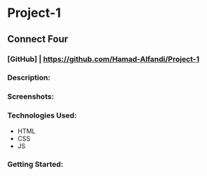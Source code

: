 # Project-1
## Connect Four
### [GitHub] | https://github.com/Hamad-Alfandi/Project-1 

### Description:

### Screenshots:

### Technologies Used:
* HTML
* CSS
* JS

### Getting Started:



